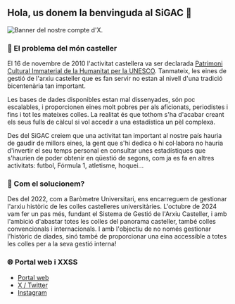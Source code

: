 ## Hola, us donem la benvinguda al SiGAC 👋

![Banner del nostre compte d'X.](https://pbs.twimg.com/profile_banners/1841366957435637760/1729355777/1500x500)

### 🚩 El problema del món casteller

El 16 de novembre de 2010 l'activitat castellera va ser declarada [Patrimoni Cultural Immaterial de la Humanitat per la UNESCO](https://ich.unesco.org/en/RL/human-towers-00364). Tanmateix, les eines de gestió de l'arxiu casteller que es fan servir no estan al nivell d'una tradició bicentenària tan important.

Les bases de dades disponibles estan mal dissenyades, són poc escalables, i proporcionen eines molt pobres per als aficionats, periodistes i fins i tot les mateixes colles. La realitat és que tothom s'ha d'acabar creant els seus fulls de càlcul si vol accedir a una estadística un pèl complexa.

Des del SiGAC creiem que una activitat tan important al nostre país hauria de gaudir de millors eines, la gent que s'hi dedica o hi col·labora no hauria d'invertir el seu temps personal en consultar unes estadístiques que s'haurien de poder obtenir en qüestió de segons, com ja es fa en altres activitats: futbol, Fórmula 1, atletisme, hoquei...

### 🎯 Com el solucionem?

Des del 2022, com a Baròmetre Universitari, ens encarreguem de gestionar l'arxiu històric de les colles castelleres universitàries. L'octubre de 2024 vam fer un pas més, fundant el Sistema de Gestió de l'Arxiu Casteller, i amb l'ambició d'abastar totes les colles del panorama casteller, també colles convencionals i internacionals. I amb l'objectiu de no només gestionar l'històric de diades, sinó també de proporcionar una eina accessible a totes les colles per a la seva gestió interna!

### 🌐 Portal web i XXSS

- [Portal web](https://sigac.cat)
- [X / Twitter](https://x.com/sigac_)
- [Instagram](https://instagram.com/sigac.cat)

